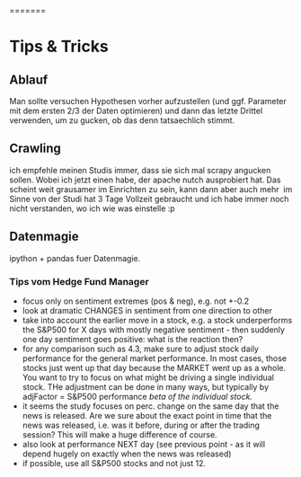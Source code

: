 
=======
# Tips & Tricks
## Ablauf
Man sollte versuchen Hypothesen vorher aufzustellen (und ggf. Parameter mit dem ersten 2/3 der Daten optimieren) und dann das letzte Drittel verwenden, um zu gucken, ob das denn tatsaechlich stimmt.

## Crawling
ich empfehle meinen Studis immer, dass sie sich mal scrapy angucken sollen. Wobei ich jetzt einen habe, der apache nutch ausprobiert hat. Das scheint weit grausamer im Einrichten zu sein, kann dann aber auch mehr  im Sinne von der Studi hat 3 Tage Vollzeit gebraucht und ich habe immer noch nicht verstanden, wo ich wie was einstelle :p

## Datenmagie
ipython + pandas fuer Datenmagie.

### Tips vom Hedge Fund Manager
- focus only on sentiment extremes (pos & neg), e.g. not +-0.2
- look at dramatic CHANGES in sentiment from one direction to other
- take into account the earlier move in a stock, e.g. a stock underperforms the S&P500 for X days with
mostly negative sentiment - then suddenly one day sentiment goes positive: what is the reaction then?
- for any comparison such as 4.3, make sure to adjust stock daily performance for the general market
performance. In most cases, those stocks just went up that day because the MARKET went up as a whole. You want
to try to focus on what might be driving a single individual stock. THe adjustment can be done in many ways, but
typically by adjFactor = S&P500 performance *beta of the individual stock.*
- it seems the study focuses on perc. change on the same day that the news is released. Are we sure about the exact
point in time that the news was released, i.e. was it before, during or after the trading session? This will
make a huge difference of course.
- also look at performance NEXT day (see previous point - as it will depend hugely on exactly when the news
was released)
- if possible, use all S&P500 stocks and not just 12.

